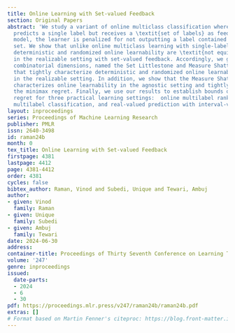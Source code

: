 ```yaml
---
title: Online Learning with Set-valued Feedback
section: Original Papers
abstract: 'We study a variant of online multiclass classification where the learner
  predicts a single label but receives a \textit{set of labels} as feedback. In this
  model, the learner is penalized for not outputting a label contained in the revealed
  set. We show that unlike online multiclass learning with single-label feedback,
  deterministic and randomized online learnability are \textit{not equivalent} even
  in the realizable setting with set-valued feedback. Accordingly, we give two new
  combinatorial dimensions, named the Set Littlestone and Measure Shattering dimension,
  that tightly characterize deterministic and randomized online learnability respectively
  in the realizable setting. In addition, we show that the Measure Shattering dimension
  characterizes online learnability in the agnostic setting and tightly quantifies
  the minimax regret. Finally, we use our results to establish bounds on the minimax
  regret for three practical learning settings:  online multilabel ranking,  online
  multilabel classification, and real-valued prediction with interval-valued response.'
layout: inproceedings
series: Proceedings of Machine Learning Research
publisher: PMLR
issn: 2640-3498
id: raman24b
month: 0
tex_title: Online Learning with Set-valued Feedback
firstpage: 4381
lastpage: 4412
page: 4381-4412
order: 4381
cycles: false
bibtex_author: Raman, Vinod and Subedi, Unique and Tewari, Ambuj
author:
- given: Vinod
  family: Raman
- given: Unique
  family: Subedi
- given: Ambuj
  family: Tewari
date: 2024-06-30
address:
container-title: Proceedings of Thirty Seventh Conference on Learning Theory
volume: '247'
genre: inproceedings
issued:
  date-parts:
  - 2024
  - 6
  - 30
pdf: https://proceedings.mlr.press/v247/raman24b/raman24b.pdf
extras: []
# Format based on Martin Fenner's citeproc: https://blog.front-matter.io/posts/citeproc-yaml-for-bibliographies/
---
```

